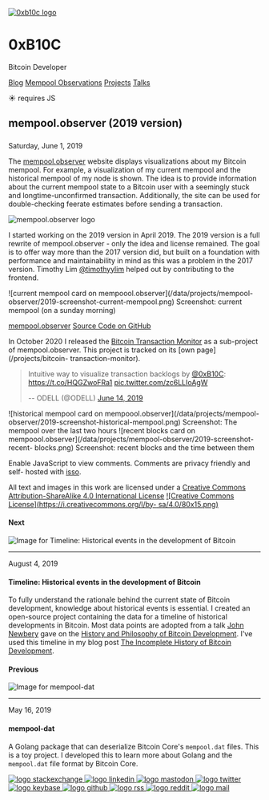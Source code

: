 [ ![0xb10c logo](/0xb10c.png) ](/)

# 0xB10C

Bitcoin Developer

[Blog](/) [Mempool Observations](/mempool-observations) [Projects](/projects)
[Talks](/talks)

☀  requires JS

##  mempool.observer (2019 version)

#####

Saturday, June 1, 2019

The [mempool.observer](https://mempool.observer) website displays
visualizations about my Bitcoin mempool. For example, a visualization of my
current mempool and the historical mempool of my node is shown. The idea is to
provide information about the current mempool state to a Bitcoin user with a
seemingly stuck and longtime-unconfirmed transaction. Additionally, the site
can be used for double-checking feerate estimates before sending a
transaction.

![mempool.observer logo](/data/projects/mempool-observer/logo.png)

I started working on the 2019 version in April 2019. The 2019 version is a
full rewrite of mempool.observer - only the idea and license remained. The
goal is to offer way more than the 2017 version did, but built on a foundation
with performance and maintainability in mind as this was a problem in the 2017
version. Timothy Lim [@timothyylim](https://twitter.com/timothyylim) helped
out by contributing to the frontend.

![current mempool card on mempoool.observer](/data/projects/mempool-
observer/2019-screenshot-current-mempool.png) Screenshot: current mempool (on
a sunday morning)

[mempool.observer](https://mempool.observer/) [Source Code on
GitHub](https://github.com/0xB10C/memo)

In October 2020 I released the [Bitcoin Transaction
Monitor](https://mempool.observer/monitor) as a sub-project of
mempool.observer. This project is tracked on its [own page](/projects/bitcoin-
transaction-monitor).

> Intuitive way to visualize transaction backlogs by
> [@0xB10C](https://twitter.com/0xB10C?ref_src=twsrc%5Etfw):
> <https://t.co/HQGZwoFRa1>
> [pic.twitter.com/zc6LLIoAgW](https://t.co/zc6LLIoAgW)
>
> -- ODELL (@ODELL) [June 14,
> 2019](https://twitter.com/ODELL/status/1139340150130036736?ref_src=twsrc%5Etfw)

![historical mempool card on mempoool.observer](/data/projects/mempool-
observer/2019-screenshot-historical-mempool.png) Screenshot: The mempool over
the last two hours ![recent blocks card on
mempoool.observer](/data/projects/mempool-observer/2019-screenshot-recent-
blocks.png) Screenshot: recent blocks and the time between them

Enable JavaScript to view comments. Comments are privacy friendly and self-
hosted with [isso](https://posativ.org/isso/).

All text and images in this work are licensed under a [Creative Commons
Attribution-ShareAlike 4.0 International
License](http://creativecommons.org/licenses/by-sa/4.0/) [![Creative Commons
License](https://i.creativecommons.org/l/by-
sa/4.0/80x15.png)](http://creativecommons.org/licenses/by-sa/4.0/)

#### Next

![Image for Timeline: Historical events in the development of
Bitcoin](/data/projects/bitcoin-dev-history/bitcoin-development-history.png)
[](/projects/bitcoin-dev-history/)

* * *

August 4, 2019

#### Timeline: Historical events in the development of Bitcoin

To fully understand the rationale behind the current state of Bitcoin
development, knowledge about historical events is essential. I created an
open-source project containing the data for a timeline of historical
developments in Bitcoin. Most data points are adopted from a talk [John
Newbery](https://twitter.com/jfnewbery) gave on the [History and Philosophy of
Bitcoin Development](https://www.meetup.com/BitDevsNYC/events/262321510/).
I've used this timeline in my blog post [The Incomplete History of Bitcoin
Development](/blog/004-the-incomplete-history-of-bitcoin-development/).

[](/projects/bitcoin-dev-history/)

#### Previous

![Image for mempool-dat](/data/projects/mempool-dat/header.png)
[](/projects/library-mempool-dat/)

* * *

May 16, 2019

#### mempool-dat

A Golang package that can deserialize Bitcoin Core's `mempool.dat` files. This
is a toy project. I developed this to learn more about Golang and the
`mempool.dat` file format by Bitcoin Core.

[](/projects/library-mempool-dat/)

[ ![logo stackexchange](/img/footer/stackexchange.svg)
](https://bitcoin.stackexchange.com/users/63817/0xb10c) [ ![logo
linkedin](/img/footer/linkedin.svg) ](https://linkedin.com/in/0xb10c) [ ![logo
mastodon](/img/footer/mastodon.svg) ](https://x0f.org/@0xb10c) [ ![logo
twitter](/img/footer/twitter.svg) ](https://twitter.com/0xb10c) [ ![logo
keybase](/img/footer/keybase.svg) ](https://keybase.io/b10c) [ ![logo
github](/img/footer/github.svg) ](https://github.com/0xb10c) [ ![logo
rss](/img/footer/rss.svg) ](https://b10c.me/feed.xml) [ ![logo
reddit](/img/footer/reddit.svg) ](https://reddit.com/u/0xb10c) [ ![logo
mail](/img/footer/gmail.svg) ](mailto:0xb10c+b10c-me@gmail.com)

